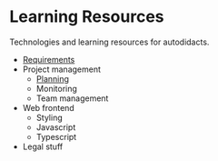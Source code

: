 # Learning Resources

Technologies and learning resources for autodidacts.

- [Requirements](Requirements/README.md)
- Project management
  - [Planning](Project%20management/Planning/README.md)
  - Monitoring
  - Team management
- Web frontend
  - Styling
  - Javascript
  - Typescript
- Legal stuff
